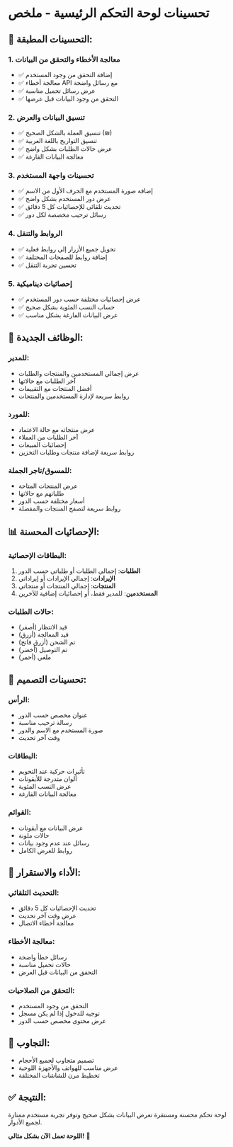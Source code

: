 # تحسينات لوحة التحكم الرئيسية - ملخص

## 🎯 **التحسينات المطبقة:**

### 1. **معالجة الأخطاء والتحقق من البيانات**
- ✅ إضافة التحقق من وجود المستخدم
- ✅ معالجة أخطاء API مع رسائل واضحة
- ✅ عرض رسائل تحميل مناسبة
- ✅ التحقق من وجود البيانات قبل عرضها

### 2. **تنسيق البيانات والعرض**
- ✅ تنسيق العملة بالشكل الصحيح (₪)
- ✅ تنسيق التواريخ باللغة العربية
- ✅ عرض حالات الطلبات بشكل واضح
- ✅ معالجة البيانات الفارغة

### 3. **تحسينات واجهة المستخدم**
- ✅ إضافة صورة المستخدم مع الحرف الأول من الاسم
- ✅ عرض دور المستخدم بشكل واضح
- ✅ تحديث تلقائي للإحصائيات كل 5 دقائق
- ✅ رسائل ترحيب مخصصة لكل دور

### 4. **الروابط والتنقل**
- ✅ تحويل جميع الأزرار إلى روابط فعلية
- ✅ إضافة روابط للصفحات المختلفة
- ✅ تحسين تجربة التنقل

### 5. **إحصائيات ديناميكية**
- ✅ عرض إحصائيات مختلفة حسب دور المستخدم
- ✅ حساب النسب المئوية بشكل صحيح
- ✅ عرض البيانات الفارغة بشكل مناسب

## 🔧 **الوظائف الجديدة:**

### **للمدير:**
- عرض إجمالي المستخدمين والمنتجات والطلبات
- آخر الطلبات مع حالاتها
- أفضل المنتجات مع التقييمات
- روابط سريعة لإدارة المستخدمين والمنتجات

### **للمورد:**
- عرض منتجاته مع حالة الاعتماد
- آخر الطلبات من العملاء
- إحصائيات المبيعات
- روابط سريعة لإضافة منتجات وطلبات التخزين

### **للمسوق/تاجر الجملة:**
- عرض المنتجات المتاحة
- طلباتهم مع حالاتها
- أسعار مختلفة حسب الدور
- روابط سريعة لتصفح المنتجات والمفضلة

## 📊 **الإحصائيات المحسنة:**

### **البطاقات الإحصائية:**
1. **الطلبات**: إجمالي الطلبات أو طلباتي حسب الدور
2. **الإيرادات**: إجمالي الإيرادات أو إيراداتي
3. **المنتجات**: إجمالي المنتجات أو منتجاتي
4. **المستخدمين**: للمدير فقط، أو إحصائيات إضافية للآخرين

### **حالات الطلبات:**
- قيد الانتظار (أصفر)
- قيد المعالجة (أزرق)
- تم الشحن (أزرق فاتح)
- تم التوصيل (أخضر)
- ملغي (أحمر)

## 🎨 **تحسينات التصميم:**

### **الرأس:**
- عنوان مخصص حسب الدور
- رسالة ترحيب مناسبة
- صورة المستخدم مع الاسم والدور
- وقت آخر تحديث

### **البطاقات:**
- تأثيرات حركية عند التحويم
- ألوان متدرجة للأيقونات
- عرض النسب المئوية
- معالجة البيانات الفارغة

### **القوائم:**
- عرض البيانات مع أيقونات
- حالات ملونة
- رسائل عند عدم وجود بيانات
- روابط للعرض الكامل

## 🚀 **الأداء والاستقرار:**

### **التحديث التلقائي:**
- تحديث الإحصائيات كل 5 دقائق
- عرض وقت آخر تحديث
- معالجة أخطاء الاتصال

### **معالجة الأخطاء:**
- رسائل خطأ واضحة
- حالات تحميل مناسبة
- التحقق من البيانات قبل العرض

### **التحقق من الصلاحيات:**
- التحقق من وجود المستخدم
- توجيه للدخول إذا لم يكن مسجل
- عرض محتوى مخصص حسب الدور

## 📱 **التجاوب:**
- تصميم متجاوب لجميع الأحجام
- عرض مناسب للهواتف والأجهزة اللوحية
- تخطيط مرن للشاشات المختلفة

## ✅ **النتيجة:**
لوحة تحكم محسنة ومستقرة تعرض البيانات بشكل صحيح وتوفر تجربة مستخدم ممتازة لجميع الأدوار.

**اللوحة تعمل الآن بشكل مثالي!** 🎉 